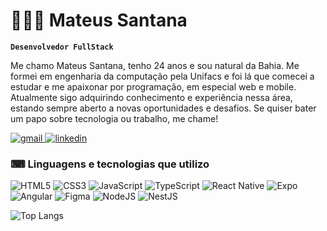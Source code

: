 # 👨🏻‍💻 Mateus Santana

**`Desenvolvedor FullStack`**

Me chamo Mateus Santana, tenho 24 anos e sou natural da Bahia. Me formei em engenharia da computação pela Unifacs e foi lá que comecei a estudar e me apaixonar por programação, em especial web e mobile. Atualmente sigo adquirindo conhecimento e experiência nessa área, estando sempre aberto a novas oportunidades e desafios.
Se quiser bater um papo sobre tecnologia ou trabalho, me chame!

<p align="start">
    <a href="mailto:mateus.s.p.brito2001@gmail.com">
        <img aut="gmail" title="gmail" src="https://img.shields.io/badge/Gmail-D14836?style=for-the-badge&logo=gmail&logoColor=white"/>
    </a>
    <a href="https://www.linkedin.com/in/mateus-brito-4aa977264/">
        <img aut="linkedin" title="linkedin" src="https://img.shields.io/badge/LinkedIn-0077B5?style=for-the-badge&logo=linkedin&logoColor=white"/>
    </a>
</p>

### ⌨ Linguagens e tecnologias que utilizo

![HTML5](https://img.shields.io/badge/html5-%23E34F26.svg?style=for-the-badge&logo=html5&logoColor=white)
![CSS3](https://img.shields.io/badge/css3-%231572B6.svg?style=for-the-badge&logo=css3&logoColor=white)
![JavaScript](https://img.shields.io/badge/javascript-%23323330.svg?style=for-the-badge&logo=javascript&logoColor=%23F7DF1E)
![TypeScript](https://img.shields.io/badge/typescript-%23007ACC.svg?style=for-the-badge&logo=typescript&logoColor=white)
![React Native](https://img.shields.io/badge/react_native-%2320232a.svg?style=for-the-badge&logo=react&logoColor=%2361DAFB)
![Expo](https://img.shields.io/badge/expo-1C1E24?style=for-the-badge&logo=expo&logoColor=#D04A37)
![Angular](https://img.shields.io/badge/angular-%23DD0031.svg?style=for-the-badge&logo=angular&logoColor=white)
![Figma](https://img.shields.io/badge/figma-%23F24E1E.svg?style=for-the-badge&logo=figma&logoColor=white)
![NodeJS](https://img.shields.io/badge/node.js-6DA55F?style=for-the-badge&logo=node.js&logoColor=white)
![NestJS](https://img.shields.io/badge/nestjs-%23E0234E.svg?style=for-the-badge&logo=nestjs&logoColor=white)

![Top Langs](https://github-readme-stats.vercel.app/api/top-langs/?username=MateusSPBrito&layout=compact&theme=transparent&locale=pt-br)
